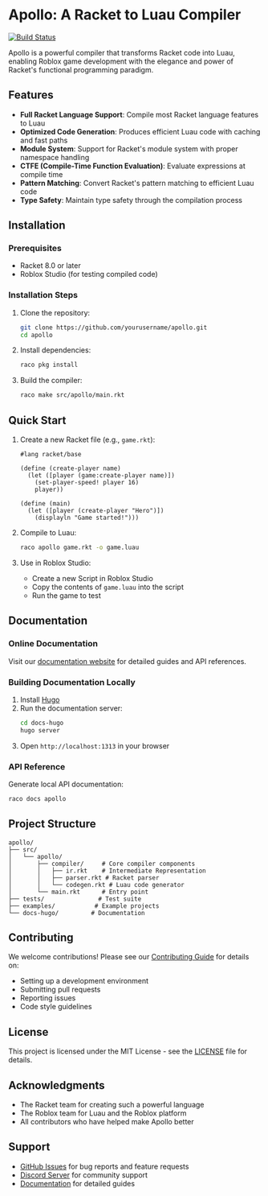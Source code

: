 # Apollo: A Racket to Luau Compiler

[![Build Status](https://github.com/yourusername/apollo/actions/workflows/ci.yml/badge.svg)](https://github.com/yourusername/apollo/actions/workflows/ci.yml)

Apollo is a powerful compiler that transforms Racket code into Luau, enabling Roblox game development with the elegance and power of Racket's functional programming paradigm.

## Features

- **Full Racket Language Support**: Compile most Racket language features to Luau
- **Optimized Code Generation**: Produces efficient Luau code with caching and fast paths
- **Module System**: Support for Racket's module system with proper namespace handling
- **CTFE (Compile-Time Function Evaluation)**: Evaluate expressions at compile time
- **Pattern Matching**: Convert Racket's pattern matching to efficient Luau code
- **Type Safety**: Maintain type safety through the compilation process

## Installation

### Prerequisites

- Racket 8.0 or later
- Roblox Studio (for testing compiled code)

### Installation Steps

1. Clone the repository:
   ```bash
   git clone https://github.com/yourusername/apollo.git
   cd apollo
   ```

2. Install dependencies:
   ```bash
   raco pkg install
   ```

3. Build the compiler:
   ```bash
   raco make src/apollo/main.rkt
   ```

## Quick Start

1. Create a new Racket file (e.g., `game.rkt`):
   ```racket
   #lang racket/base
   
   (define (create-player name)
     (let ([player (game:create-player name)])
       (set-player-speed! player 16)
       player))
   
   (define (main)
     (let ([player (create-player "Hero")])
       (displayln "Game started!")))
   ```

2. Compile to Luau:
   ```bash
   raco apollo game.rkt -o game.luau
   ```

3. Use in Roblox Studio:
   - Create a new Script in Roblox Studio
   - Copy the contents of `game.luau` into the script
   - Run the game to test

## Documentation

### Online Documentation

Visit our [documentation website](https://yourusername.github.io/apollo/) for detailed guides and API references.

### Building Documentation Locally

1. Install [Hugo](https://gohugo.io/installation/)
2. Run the documentation server:
   ```bash
   cd docs-hugo
   hugo server
   ```
3. Open `http://localhost:1313` in your browser

### API Reference

Generate local API documentation:
```bash
raco docs apollo
```

## Project Structure

```
apollo/
├── src/
│   └── apollo/
│       ├── compiler/     # Core compiler components
│       │   ├── ir.rkt    # Intermediate Representation
│       │   ├── parser.rkt # Racket parser
│       │   └── codegen.rkt # Luau code generator
│       └── main.rkt      # Entry point
├── tests/               # Test suite
├── examples/           # Example projects
└── docs-hugo/         # Documentation
```

## Contributing

We welcome contributions! Please see our [Contributing Guide](CONTRIBUTING.md) for details on:
- Setting up a development environment
- Submitting pull requests
- Reporting issues
- Code style guidelines

## License

This project is licensed under the MIT License - see the [LICENSE](LICENSE) file for details.

## Acknowledgments

- The Racket team for creating such a powerful language
- The Roblox team for Luau and the Roblox platform
- All contributors who have helped make Apollo better

## Support

- [GitHub Issues](https://github.com/yourusername/apollo/issues) for bug reports and feature requests
- [Discord Server](https://discord.gg/your-invite) for community support
- [Documentation](https://yourusername.github.io/apollo/) for detailed guides 